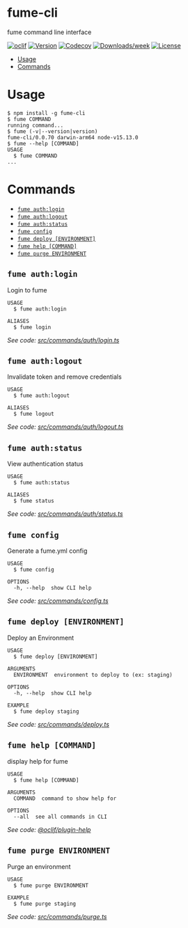 fume-cli
========

fume command line interface

[![oclif](https://img.shields.io/badge/cli-oclif-brightgreen.svg)](https://oclif.io)
[![Version](https://img.shields.io/npm/v/fume-cli.svg)](https://npmjs.org/package/fume-cli)
[![Codecov](https://codecov.io/gh/fumeapp/fume-cli/branch/master/graph/badge.svg)](https://codecov.io/gh/fumeapp/fume-cli)
[![Downloads/week](https://img.shields.io/npm/dw/fume-cli.svg)](https://npmjs.org/package/fume-cli)
[![License](https://img.shields.io/npm/l/fume-cli.svg)](https://github.com/fumeapp/fume-cli/blob/master/package.json)

<!-- toc -->
* [Usage](#usage)
* [Commands](#commands)
<!-- tocstop -->
# Usage
<!-- usage -->
```sh-session
$ npm install -g fume-cli
$ fume COMMAND
running command...
$ fume (-v|--version|version)
fume-cli/0.0.70 darwin-arm64 node-v15.13.0
$ fume --help [COMMAND]
USAGE
  $ fume COMMAND
...
```
<!-- usagestop -->
# Commands
<!-- commands -->
* [`fume auth:login`](#fume-authlogin)
* [`fume auth:logout`](#fume-authlogout)
* [`fume auth:status`](#fume-authstatus)
* [`fume config`](#fume-config)
* [`fume deploy [ENVIRONMENT]`](#fume-deploy-environment)
* [`fume help [COMMAND]`](#fume-help-command)
* [`fume purge ENVIRONMENT`](#fume-purge-environment)

## `fume auth:login`

Login to fume

```
USAGE
  $ fume auth:login

ALIASES
  $ fume login
```

_See code: [src/commands/auth/login.ts](https://github.com/fumeapp/fume-cli/blob/v0.0.70/src/commands/auth/login.ts)_

## `fume auth:logout`

Invalidate token and remove credentials

```
USAGE
  $ fume auth:logout

ALIASES
  $ fume logout
```

_See code: [src/commands/auth/logout.ts](https://github.com/fumeapp/fume-cli/blob/v0.0.70/src/commands/auth/logout.ts)_

## `fume auth:status`

View authentication status

```
USAGE
  $ fume auth:status

ALIASES
  $ fume status
```

_See code: [src/commands/auth/status.ts](https://github.com/fumeapp/fume-cli/blob/v0.0.70/src/commands/auth/status.ts)_

## `fume config`

Generate a fume.yml config

```
USAGE
  $ fume config

OPTIONS
  -h, --help  show CLI help
```

_See code: [src/commands/config.ts](https://github.com/fumeapp/fume-cli/blob/v0.0.70/src/commands/config.ts)_

## `fume deploy [ENVIRONMENT]`

Deploy an Environment

```
USAGE
  $ fume deploy [ENVIRONMENT]

ARGUMENTS
  ENVIRONMENT  environment to deploy to (ex: staging)

OPTIONS
  -h, --help  show CLI help

EXAMPLE
  $ fume deploy staging
```

_See code: [src/commands/deploy.ts](https://github.com/fumeapp/fume-cli/blob/v0.0.70/src/commands/deploy.ts)_

## `fume help [COMMAND]`

display help for fume

```
USAGE
  $ fume help [COMMAND]

ARGUMENTS
  COMMAND  command to show help for

OPTIONS
  --all  see all commands in CLI
```

_See code: [@oclif/plugin-help](https://github.com/oclif/plugin-help/blob/v3.2.2/src/commands/help.ts)_

## `fume purge ENVIRONMENT`

Purge an environment

```
USAGE
  $ fume purge ENVIRONMENT

EXAMPLE
  $ fume purge staging
```

_See code: [src/commands/purge.ts](https://github.com/fumeapp/fume-cli/blob/v0.0.70/src/commands/purge.ts)_
<!-- commandsstop -->
